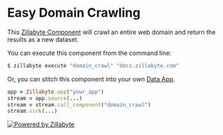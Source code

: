 # Easy Domain Crawling

This [Zillabyte Component](http://docs.zillabyte.com/quickstart/faq/#what_are_components) will crawl an entire web domain and return the results as a new dataset. 

You can execute this component from the command line: 

```bash
$ zillabyte execute "domain_crawl" "docs.zillabyte.com"
```

Or, you can stitch this component into your own [Data App](http://docs.zillabyte.com/quickstart/faq/#what_are_apps).

```ruby
app = Zillabyte.app("your_app")
stream = app.source(...)
stream = stream.call_component("domain_crawl")
stream.sink(...)
```

[![Powered by Zillabyte](http://www.zillabyte.com/powered_by.png)](http://docs.zillabyte.com/)
